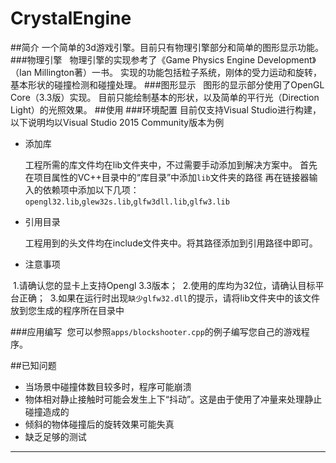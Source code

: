 # CrystalEngine
##简介
  一个简单的3d游戏引擎。目前只有物理引擎部分和简单的图形显示功能。
###物理引擎
    物理引擎的实现参考了《Game Physics Engine Development》（Ian Millington著）一书。
    实现的功能包括粒子系统，刚体的受力运动和旋转，基本形状的碰撞检测和碰撞处理。
###图形显示
     图形的显示部分使用了OpenGL Core（3.3版）实现。
     目前只能绘制基本的形状，以及简单的平行光（Direction Light）的光照效果。
##使用
###环境配置
   目前仅支持Visual Studio进行构建，以下说明均以Visual Studio 2015 Community版本为例
* 添加库

   工程所需的库文件均在lib文件夹中，不过需要手动添加到解决方案中。
   首先在项目属性的VC++目录中的“库目录”中添加`lib`文件夹的路径
   再在链接器输入的依赖项中添加以下几项：`opengl32.lib`,`glew32s.lib`,`glfw3dll.lib`,`glfw3.lib`
    
* 引用目录

  工程用到的头文件均在include文件夹中。将其路径添加到引用路径中即可。
* 注意事项

  1.请确认您的显卡上支持Opengl 3.3版本；
  2.使用的库均为32位，请确认目标平台正确；
  3.如果在运行时出现`缺少glfw32.dll`的提示，请将lib文件夹中的该文件放到您生成的程序所在目录中
  
###应用编写
  您可以参照`apps/blockshooter.cpp`的例子编写您自己的游戏程序。

##已知问题
* 当场景中碰撞体数目较多时，程序可能崩溃
* 物体相对静止接触时可能会发生上下“抖动”。这是由于使用了冲量来处理静止碰撞造成的
* 倾斜的物体碰撞后的旋转效果可能失真
* 缺乏足够的测试

----------
